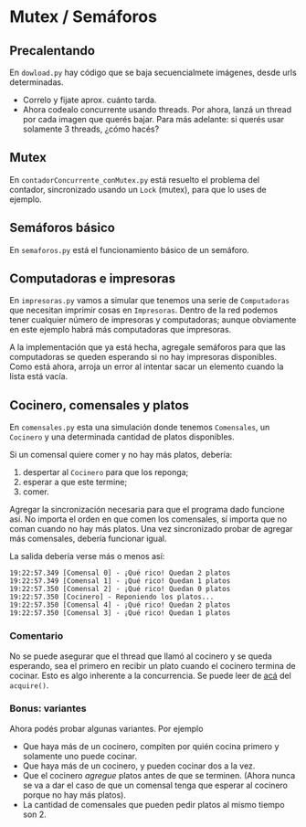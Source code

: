 # Mutex / Semáforos

## Precalentando
En `dowload.py` hay código que se baja secuencialmete imágenes, desde urls determinadas.
- Correlo y fijate aprox. cuánto tarda.
- Ahora codealo concurrente usando threads. Por ahora, lanzá un thread por cada imagen que querés bajar. Para más adelante: si querés usar solamente 3 threads, ¿cómo hacés?

## Mutex
En `contadorConcurrente_conMutex.py` está resuelto el problema del contador, sincronizado usando un `Lock` (mutex), para que lo uses de ejemplo.

## Semáforos básico

En `semaforos.py` está el funcionamiento básico de un semáforo.

## Computadoras e impresoras

En `impresoras.py` vamos a simular que tenemos una serie de `Computadoras` que necesitan imprimir cosas en `Impresoras`. Dentro de la red podemos tener cualquier número de impresoras y computadoras; aunque obviamente en este ejemplo habrá más computadoras que impresoras.

A la implementación que ya está hecha, agregale semáforos para que las computadoras se queden esperando si no hay impresoras disponibles. Como está ahora, arroja un error al intentar sacar un elemento cuando la lista está vacía. 

## Cocinero, comensales y platos

En `comensales.py` esta una simulación donde tenemos `Comensales`, un `Cocinero` y una determinada cantidad de platos disponibles.

Si un comensal quiere comer y no hay más platos, debería:
1. despertar al `Cocinero` para que los reponga;
1. esperar a que este termine;
1. comer.

Agregar la sincronización necesaria para que el programa dado funcione así. No importa el orden en que comen los comensales, sí importa que no coman cuando no hay más platos. Una vez sincronizado probar de agregar más comensales, debería funcionar igual.

La salida debería verse más o menos así:

```
19:22:57.349 [Comensal 0] - ¡Qué rico! Quedan 2 platos
19:22:57.349 [Comensal 1] - ¡Qué rico! Quedan 1 platos
19:22:57.350 [Comensal 2] - ¡Qué rico! Quedan 0 platos
19:22:57.350 [Cocinero] - Reponiendo los platos...
19:22:57.350 [Comensal 4] - ¡Qué rico! Quedan 2 platos
19:22:57.350 [Comensal 3] - ¡Qué rico! Quedan 1 platos
```
### Comentario

No se puede asegurar que el thread que llamó al cocinero y se queda esperando, sea el primero en recibir un plato cuando el cocinero termina de cocinar. Esto es algo inherente a la concurrencia. Se puede leer de [acá](https://docs.python.org/3.8/library/threading.html#semaphore-objects) del `acquire()`.

### Bonus: variantes

Ahora podés probar algunas variantes. Por ejemplo

* Que haya más de un cocinero, compiten por quién cocina primero y solamente uno puede cocinar.
* Que haya más de un cocinero, y pueden cocinar dos a la vez.
* Que el cocinero *agregue* platos antes de que se terminen. (Ahora nunca se va a dar el caso de que un comensal tenga que esperar al cocinero porque no hay más platos).
* La cantidad de comensales que pueden pedir platos al mismo tiempo son 2.
